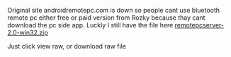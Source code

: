 Original site androidremotepc.com is down so people cant use bluetooth remote pc either free or paid version from Rozky because thay cant download the pc side app.
Luckly I still have the file here
[remotepcserver-2.0-win32.zip](https://github.com/eroge69/remotepcserver-2.0/blob/main/remotepcserver-2.0-win32.zip)

Just click view raw, or download raw file
